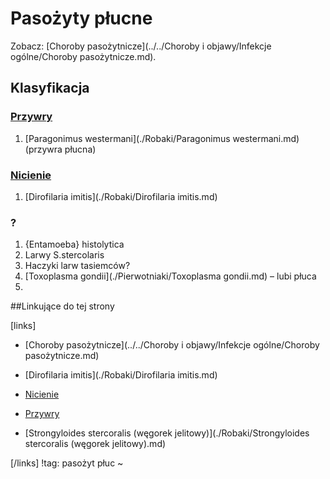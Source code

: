 # Pasożyty płucne

Zobacz: [Choroby pasożytnicze](../../Choroby i objawy/Infekcje ogólne/Choroby pasożytnicze.md).



## Klasyfikacja

### [Przywry](./Robaki/Przywry.md)

1. [Paragonimus westermani](./Robaki/Paragonimus westermani.md) (przywra płucna)




### [Nicienie](./Robaki/Nicienie.md)

1. [Dirofilaria imitis](./Robaki/Dirofilaria imitis.md)




### ?

1. {Entamoeba} histolytica
2. Larwy S.stercolaris
3. Haczyki larw tasiemców?
4. [Toxoplasma gondii](./Pierwotniaki/Toxoplasma gondii.md) – lubi płuca
5. ​



##Linkujące do tej strony

[links]

- [Choroby pasożytnicze](../../Choroby i objawy/Infekcje ogólne/Choroby pasożytnicze.md)

- [Dirofilaria imitis](./Robaki/Dirofilaria imitis.md)

- [Nicienie](./Robaki/Nicienie.md)

- [Przywry](./Robaki/Przywry.md)

- [Strongyloides stercoralis (węgorek jelitowy)](./Robaki/Strongyloides stercoralis (węgorek jelitowy).md)


[/links]
!tag: pasożyt płuc
~

